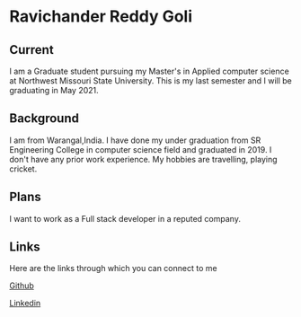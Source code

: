 # Ravichander Reddy Goli
## Current
I am a Graduate student pursuing my Master's in Applied computer science at Northwest Missouri State University. This is my last semester and I will be graduating in May 2021.

## Background
I am from Warangal,India. I have done my under graduation from SR Engineering College in computer science field and graduated in 2019. I don't have any prior work experience. My hobbies are travelling, playing cricket.

## Plans
I want to work as a Full stack developer in a reputed company. 

## Links
Here are the links through which you can connect to me

[Github](https://github.com/Ravichanderreddy-goli)

[Linkedin](https://www.linkedin.com/in/ravichander-reddy-goli-606ab8171/)

[](https://github.com/Ravichanderreddy-goli/big-data-dev/blob/main/ravichander.jpg)

